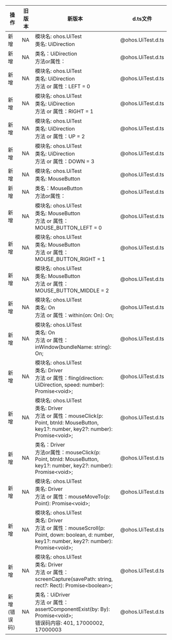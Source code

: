 | 操作 | 旧版本 | 新版本 | d.ts文件 |
| ---- | ------ | ------ | -------- |
|新增|NA|模块名: ohos.UiTest<br>类名: UiDirection|@ohos.UiTest.d.ts|
|新增|NA|类名：UiDirection<br>方法or属性：|@ohos.UiTest.d.ts|
|新增|NA|模块名: ohos.UiTest<br>类名: UiDirection<br>方法 or 属性：LEFT = 0|@ohos.UiTest.d.ts|
|新增|NA|模块名: ohos.UiTest<br>类名: UiDirection<br>方法 or 属性：RIGHT = 1|@ohos.UiTest.d.ts|
|新增|NA|模块名: ohos.UiTest<br>类名: UiDirection<br>方法 or 属性：UP = 2|@ohos.UiTest.d.ts|
|新增|NA|模块名: ohos.UiTest<br>类名: UiDirection<br>方法 or 属性：DOWN = 3|@ohos.UiTest.d.ts|
|新增|NA|模块名: ohos.UiTest<br>类名: MouseButton|@ohos.UiTest.d.ts|
|新增|NA|类名：MouseButton<br>方法or属性：|@ohos.UiTest.d.ts|
|新增|NA|模块名: ohos.UiTest<br>类名: MouseButton<br>方法 or 属性：MOUSE_BUTTON_LEFT = 0|@ohos.UiTest.d.ts|
|新增|NA|模块名: ohos.UiTest<br>类名: MouseButton<br>方法 or 属性：MOUSE_BUTTON_RIGHT = 1|@ohos.UiTest.d.ts|
|新增|NA|模块名: ohos.UiTest<br>类名: MouseButton<br>方法 or 属性：MOUSE_BUTTON_MIDDLE = 2|@ohos.UiTest.d.ts|
|新增|NA|模块名: ohos.UiTest<br>类名: On<br>方法 or 属性：within(on: On): On;|@ohos.UiTest.d.ts|
|新增|NA|模块名: ohos.UiTest<br>类名: On<br>方法 or 属性：inWindow(bundleName: string): On;|@ohos.UiTest.d.ts|
|新增|NA|模块名: ohos.UiTest<br>类名: Driver<br>方法 or 属性：fling(direction: UiDirection, speed: number): Promise\<void>;|@ohos.UiTest.d.ts|
|新增|NA|模块名: ohos.UiTest<br>类名: Driver<br>方法 or 属性：mouseClick(p: Point, btnId: MouseButton, key1?: number, key2?: number): Promise\<void>;|@ohos.UiTest.d.ts|
|新增|NA|类名：Driver<br>方法or属性：mouseClick(p: Point, btnId: MouseButton, key1?: number, key2?: number): Promise\<void>;|@ohos.UiTest.d.ts|
|新增|NA|模块名: ohos.UiTest<br>类名: Driver<br>方法 or 属性：mouseMoveTo(p: Point): Promise\<void>;|@ohos.UiTest.d.ts|
|新增|NA|模块名: ohos.UiTest<br>类名: Driver<br>方法 or 属性：mouseScroll(p: Point, down: boolean, d: number, key1?: number, key2?: number): Promise\<void>;|@ohos.UiTest.d.ts|
|新增|NA|模块名: ohos.UiTest<br>类名: Driver<br>方法 or 属性：screenCapture(savePath: string, rect?: Rect): Promise\<boolean>;|@ohos.UiTest.d.ts|
|新增(错误码)|NA|类名：UiDriver<br>方法 or 属性：assertComponentExist(by: By): Promise\<void>;<br>错误码内容: 401, 17000002, 17000003|@ohos.UiTest.d.ts|
